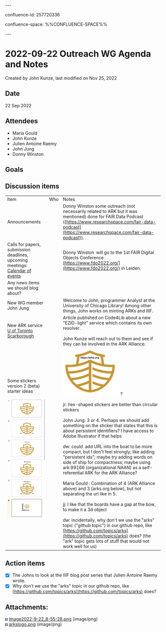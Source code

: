 \---

confluence-id: 257720336

confluence-space: %%CONFLUENCE-SPACE%%

\---

2022-09-22 Outreach WG Agenda and Notes
=======================================

Created by John Kunze, last modified on Nov 25, 2022

Date
----

22 Sep 2022

Attendees
---------

*   Maria Gould 
*   John Kunze 
*   Julien Antoine Raemy 
*   John Jung 
*   Donny Winston 

Goals
-----

Discussion items
----------------

|     |     |     |
| --- | --- | --- |
| Item | Who | Notes |
| Announcements |     | Donny Winston some outreach (not necessarily related to ARK but it was mentioned) done for FAIR Data Podcast ([https://www.researchspace.com/fair-data-podcast](https://www.researchspace.com/fair-data-podcast)). |
| Calls for papers, submission deadlines, upcoming meetings: [Calendar of events](Calendar-of-events_208341505.html) |     | Donny Winston  will go to the 1st FAIR Digital Objects Conference [https://www.fdo2022.org/](https://www.fdo2022.org/) in Leiden. |
| Any news items we should blog about? |     |     |
| New WG member John Jung |     | Welcome to John, programmer Analyst at the University of Chicago Library! Among other things, John works on minting ARKs and IIIF. |
| New ARK service [U of Toronto Scarborough](https://journal.code4lib.org/articles/16774) |     | Article published on Code4Lib about a new "EZID-light" service which contains its own resolver. <br><br>John Kunze will reach out to them and see if they can be involved in the ARK Alliance. |
| Some stickers version 2 (beta) starter ideas<br><br>![](attachments/257720336/257720542.png) |     | ![](attachments/257720336/257720563.png)?<br><br>jr: hex-shaped stickers are better than circular stickers<br><br>John Jung: 3 or 4. Perhaps we should add something on the sticker that states that this is about persistent identifiers? I have access to Adobe Illustrator if that helps<br><br>dw: could  add URL into the boat to be more compact, but I don't feel strongly; like adding "persistent ids"; maybe try adding words on side of ship for compactness; maybe using ark:99166 (organizational NAAN) as a self-referential ARK for the ARK Alliance?<br><br>Maria Gould : Combination of 4 (ARK Alliance above) and 3 (arks.org below), but not separating the url like in 5.<br><br>jj: I like that the boards have a gap at the bow, to make it a 3d object<br><br>dw: incidentally, why don't we use the "arks" topic ("github topic") in our github repo, like [https://github.com/topics/arks](https://github.com/topics/arks) does? (the "ark" topic gets lots of stuff that would not work well for us) |

Action items
------------

- [x] The Johns to look at the IIIF blog post series that Julien Antoine Raemy wrote.
- [x] Why don't we use the "arks" topic in our github repo, like [https://github.com/topics/arks](https://github.com/topics/arks) does?

Attachments:
------------

![](images/icons/bullet_blue.gif) [image2022-9-22\_8-55-28.png](attachments/257720336/257720542.png) (image/png)  
![](images/icons/bullet_blue.gif) [arkslogo.png](attachments/257720336/257720563.png) (image/png)